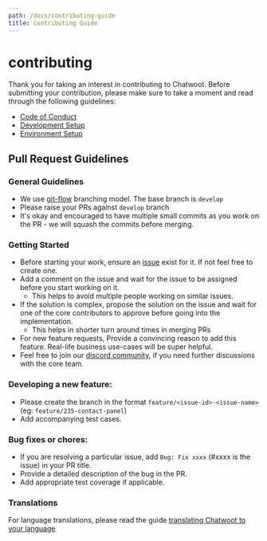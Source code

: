 ```yaml
---
path: /docs/contributing-guide
title: Contributing Guide
---
```


# contributing

Thank you for taking an interest in contributing to Chatwoot. Before submitting your contribution, please make sure to take a moment and read through the following guidelines:

* [Code of Conduct](https://www.chatwoot.com/docs/code-of-conduct)
* [Development Setup](https://www.chatwoot.com/docs/installation-guide-ubuntu)
* [Environment Setup](https://www.chatwoot.com/docs/quick-setup)

## Pull Request Guidelines

### General Guidelines

* We use [git-flow](https://nvie.com/posts/a-successful-git-branching-model/) branching model. The base branch is `develop`
* Please raise your PRs against `develop` branch
* It's okay and encouraged to have multiple small commits as you work on the PR - we will squash the commits before merging.

### Getting Started

* Before starting your work, ensure an [issue](https://github.com/chatwoot/chatwoot/issues) exist for it. If not feel free to create one.
* Add a comment on the issue and wait for the issue to be assigned before you start working on it.
  * This helps to avoid multiple people working on similar issues.
* If the solution is complex, propose the solution on the issue and wait for one of the core contributors to approve before going into the implementation.
  * This helps in shorter turn around times in merging PRs
* For new feature requests, Provide a convincing reason to add this feature. Real-life business use-cases will be super helpful.
* Feel free to join our [discord community](https://discord.gg/cJXdrwS), if you need further discussions with the core team.

### Developing a new feature:

* Please create the branch in the format `feature/<issue-id>-<issue-name>` \(eg: `feature/235-contact-panel`\)
* Add accompanying test cases.

### Bug fixes or chores:

* If you are resolving a particular issue, add `Bug: Fix xxxx` \(\#xxxx is the issue\) in your PR title.
* Provide a detailed description of the bug in the PR.
* Add appropriate test coverage if applicable.

### Translations

For language translations, please read the guide [translating Chatwoot to your language](https://github.com/chatwoot/docs/tree/2d5c23bd385463751573600a0f937188aace738f/docs/contributing/translating-chatwoot-to-your-language/README.md)

